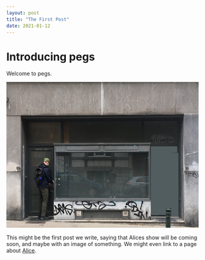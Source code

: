 ```yaml
---
layout: post
title: "The First Post"
date: 2021-01-12
---
```


# Introducing pegs

Welcome to pegs.

![pegs image](../assets/images/pegs-front-001.jpg)

This might be the first post we write, saying that Alices show will be coming soon, and maybe with an image of something. We might even link to a page about [Alice](https://pegs.site/core/alice-m).
